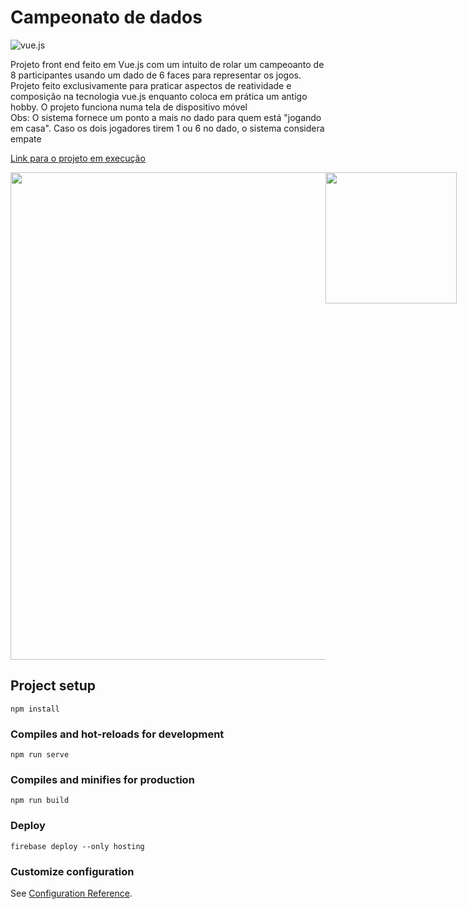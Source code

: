 # Campeonato de dados


![vue.js](https://img.shields.io/badge/Vue.js-35495E?style=for-the-badge&logo=vue.js&logoColor=4FC08D)

Projeto front end feito em Vue.js com um intuito de rolar um campeoanto de 8 participantes usando um dado de 6 faces para representar os jogos. Projeto feito exclusivamente para praticar aspectos de reatividade e composição na tecnologia vue.js enquanto coloca em prática um antigo hobby. O projeto funciona numa tela de dispositivo móvel <br/>
Obs: O sistema fornece um ponto a mais no dado para quem está "jogando em casa". Caso os dois jogadores tirem 1 ou 6 no dado, o sistema considera empate

[Link para o projeto em execução](https://campeonatodedados.web.app/)

<div style="display: flex; justify-content:space-between;">

<img width=780 src="https://user-images.githubusercontent.com/1834518/210160151-3b23c789-e15a-4a37-8eb9-78bf643e2947.png"/>

<img width=210 src="https://user-images.githubusercontent.com/1834518/210160377-0d2ed418-22ff-4075-bc9f-a2f3fbea604e.png"/>

</div>

## Project setup
```
npm install
```

### Compiles and hot-reloads for development
```
npm run serve
```

### Compiles and minifies for production
```
npm run build
```

### Deploy
```
firebase deploy --only hosting
```

### Customize configuration
See [Configuration Reference](https://cli.vuejs.org/config/).
